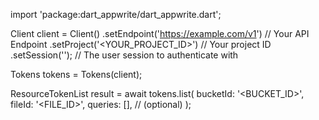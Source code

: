 import 'package:dart_appwrite/dart_appwrite.dart';

Client client = Client()
    .setEndpoint('https://example.com/v1') // Your API Endpoint
    .setProject('<YOUR_PROJECT_ID>') // Your project ID
    .setSession(''); // The user session to authenticate with

Tokens tokens = Tokens(client);

ResourceTokenList result = await tokens.list(
    bucketId: '<BUCKET_ID>',
    fileId: '<FILE_ID>',
    queries: [], // (optional)
);
